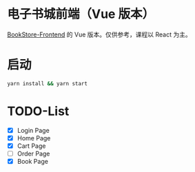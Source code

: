 # 电子书城前端（Vue 版本）
[BookStore-Frontend](https://github.com/Okabe-Rintarou-0/BookStore-Frontend) 的 Vue 版本。仅供参考，课程以 React 为主。

# 启动
```bash
yarn install && yarn start
```

# TODO-List

+ [x] Login Page
+ [x] Home Page
+ [x] Cart Page
+ [ ] Order Page
+ [x] Book Page